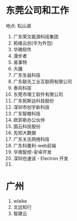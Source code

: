 # 东莞公司和工作

地点: 松山湖

1. 广东荣文能源科技集团
2. 拓维云创(华为外包)
3. 华微软件
4. 漫步者
5. 易事特
6. 大疆
7. 广东生益科技
8. 广东联先工业互联网有限公司
9. 泰风科技
10. 东莞市理工软件有限公司
11. 广东拓斯达科技股份
12. 深圳市创宇新科技
13. 广东智粮科技
14. 欧菲斯办公伙伴
15. 国云科技股份
16. 先知大数据
17. 广东关氏网络科技
18. 广东科曼利-web前端
19. 华南智控-安卓开发
20. 深圳也速该 - Electron 开发
21. 

# 广州

1. wlaike
2. 文远知行
3. 智建云
